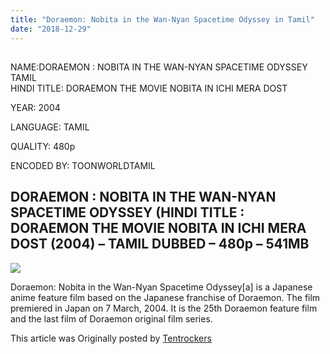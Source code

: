 ```yaml
---
title: "Doraemon: Nobita in the Wan-Nyan Spacetime Odyssey in Tamil"
date: "2018-12-29"
---
```


## 

NAME:DORAEMON : NOBITA IN THE WAN-NYAN SPACETIME ODYSSEY TAMIL  
HINDI TITLE: DORAEMON THE MOVIE NOBITA IN ICHI MERA DOST

YEAR: 2004

LANGUAGE: TAMIL 

QUALITY: 480p

ENCODED BY: TOONWORLDTAMIL

## DORAEMON : NOBITA IN THE WAN-NYAN SPACETIME ODYSSEY (HINDI TITLE : DORAEMON THE MOVIE NOBITA IN ICHI MERA DOST (2004) – TAMIL DUBBED – 480p – 541MB

[![](https://2.bp.blogspot.com/-zSNnm0H0eXk/XCZ7167ZNaI/AAAAAAAAAos/SkQ-S-jhfCgnKRBHpmrOpvSzbMfE6zPVQCLcBGAs/s320/2004.jpg)](https://2.bp.blogspot.com/-zSNnm0H0eXk/XCZ7167ZNaI/AAAAAAAAAos/SkQ-S-jhfCgnKRBHpmrOpvSzbMfE6zPVQCLcBGAs/s1600/2004.jpg)

Doraemon: Nobita in the Wan-Nyan Spacetime Odyssey\[a\] is a Japanese anime feature film based on the Japanese franchise of Doraemon. The film premiered in Japan on 7 March, 2004. It is the 25th Doraemon feature film and the last film of Doraemon original film series.

This article was Originally posted by [Tentrockers](https://tentrockers.blogspot.com/)
